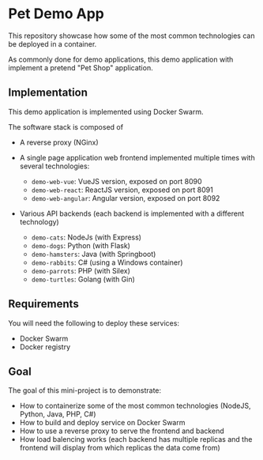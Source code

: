 # Pet Demo App

This repository showcase how some of the most common technologies can be deployed in a container.

As commonly done for demo applications, this demo application with implement a pretend "Pet Shop" application.

## Implementation

This demo application is implemented using Docker Swarm.

The software stack is composed of
* A reverse proxy (NGinx)

* A single page application web frontend implemented multiple times with several technologies:
    * `demo-web-vue`: VueJS version, exposed on port 8090
    * `demo-web-react`: ReactJS version, exposed on port 8091
    * `demo-web-angular`: Angular version, exposed on port 8092

* Various API backends (each backend is implemented with a different technology)
    * `demo-cats`: NodeJs (with Express)
    * `demo-dogs`: Python (with Flask)
    * `demo-hamsters`: Java (with Springboot) 
    * `demo-rabbits`: C# (using a Windows container)
    * `demo-parrots`: PHP (with Silex)
    * `demo-turtles`: Golang (with Gin)

## Requirements

You will need the following to deploy these services:
* Docker Swarm
* Docker registry

## Goal

The goal of this mini-project is to demonstrate:
* How to containerize some of the most common technologies (NodeJS, Python, Java, PHP, C#)
* How to build and deploy service on Docker Swarm
* How to use a reverse proxy to serve the frontend and backend
* How load balencing works (each backend has multiple replicas and the frontend will display from which replicas the data come from)